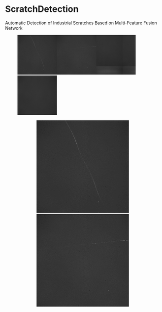 # ScratchDetection

Automatic Detection of Industrial Scratches Based on Multi-Feature Fusion Network

<figure class="Four">
    <img src="https://github.com/love6tao/ScratchDetection/blob/master/GIF/image19.GIF" width="128"/><img src="https://github.com/love6tao/ScratchDetection/blob/master/GIF/image20.GIF" width="128"/><img src="https://github.com/love6tao/ScratchDetection/blob/master/GIF/image21.GIF" width="128"/><img src="https://github.com/love6tao/ScratchDetection/blob/master/GIF/image22.GIF" width="128"/>
</figure>

<center class="half">
    <img src="https://github.com/love6tao/ScratchDetection/blob/master/GIF/image19.GIF" width="300"/>
    <img src="https://github.com/love6tao/ScratchDetection/blob/master/GIF/image20.GIF" width="300"/>
</center>
